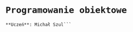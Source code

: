 # `Programowanie obiektowe`
```**Nauczyciele**: *Łukasz Bajsarowicz*, *Mateusz Oryl*  
**Uczeń**: Michał Szul```
